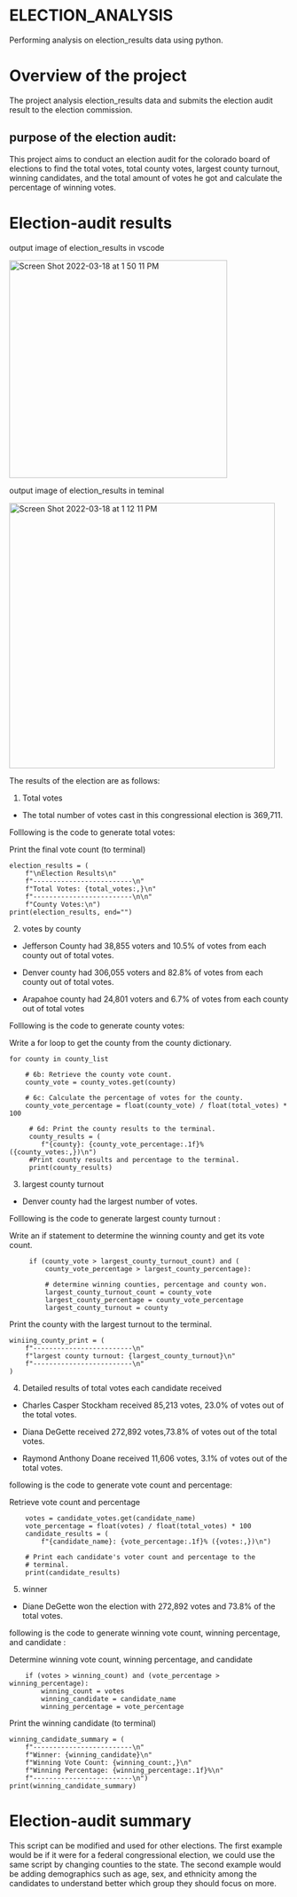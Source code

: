 # ELECTION_ANALYSIS
Performing analysis on election_results data using python.
# Overview of the project
The project analysis election_results data and submits the election audit result to the election commission.
## purpose of the election audit:
This project aims to conduct an election audit for the colorado board of elections to find the total votes, total county votes, largest county turnout, winning candidates, and the total amount of votes he got and calculate the percentage of winning votes. 
# Election-audit results

output image of election_results in vscode

<img width="393" alt="Screen Shot 2022-03-18 at 1 50 11 PM" src="https://user-images.githubusercontent.com/100738688/159105659-50c5875c-d9f5-4e6a-82ff-d26314702203.png">

output image of election_results in teminal

<img width="479" alt="Screen Shot 2022-03-18 at 1 12 11 PM" src="https://user-images.githubusercontent.com/100738688/159105967-493536c9-edf7-4549-982b-bcfc303c4475.png">


The results of the election are as follows:

1. Total votes

 * The total number of votes cast in this congressional election is 369,711.
 
 Folllowing is the code to generate total votes:

 Print the final vote count (to terminal)
 
    election_results = (
        f"\nElection Results\n"
        f"-------------------------\n"
        f"Total Votes: {total_votes:,}\n"
        f"-------------------------\n\n"
        f"County Votes:\n")
    print(election_results, end="")


2. votes by county
  * Jefferson County had 38,855 voters and 10.5% of votes from each county out of total votes.
  
  * Denver county had 306,055 voters and 82.8% of votes from each county out of total votes.
  
  * Arapahoe county had 24,801 voters and 6.7% of votes from each county out of total votes
 
  Folllowing is the code to generate county votes:
  
     
  Write a for loop to get the county from the county dictionary.
  
    for county in county_list
    
        # 6b: Retrieve the county vote count.
        county_vote = county_votes.get(county)
        
        # 6c: Calculate the percentage of votes for the county.
        county_vote_percentage = float(county_vote) / float(total_votes) * 100

         # 6d: Print the county results to the terminal.
         county_results = (
            f"{county}: {county_vote_percentage:.1f}% ({county_votes:,})\n")
         #Print county results and percentage to the terminal.
         print(county_results)

  
  
3. largest county turnout
  * Denver county had the largest number of votes.
  
  Folllowing is the code to generate largest county turnout :
  
 Write an if statement to determine the winning county and get its vote count.
 
         if (county_vote > largest_county_turnout_count) and (
             county_vote_percentage > largest_county_percentage):
             
             # determine winning counties, percentage and county won.
             largest_county_turnout_count = county_vote
             largest_county_percentage = county_vote_percentage
             largest_county_turnout = county
             
              
 Print the county with the largest turnout to the terminal.
 
    winiing_county_print = (
        f"-------------------------\n"
        f"largest county turnout: {largest_county_turnout}\n"
        f"-------------------------\n"
    )


  
4. Detailed results of total votes each candidate received

 * Charles Casper Stockham received 85,213 votes, 23.0% of votes out of the total votes.
 
 * Diana DeGette received 272,892 votes,73.8% of votes out of the total votes.
 
 * Raymond Anthony Doane received 11,606 votes, 3.1% of votes out of the total votes.

following is the code to generate vote count and percentage:

 Retrieve vote count and percentage
 
        votes = candidate_votes.get(candidate_name)
        vote_percentage = float(votes) / float(total_votes) * 100
        candidate_results = (
            f"{candidate_name}: {vote_percentage:.1f}% ({votes:,})\n")

        # Print each candidate's voter count and percentage to the
        # terminal.
        print(candidate_results)
        
 5. winner       
 
  * Diane DeGette won the election with 272,892 votes and 73.8% of the total votes.

following is the code to generate winning vote count, winning percentage, and candidate  :
  
  
 Determine winning vote count, winning percentage, and candidate  
 
        if (votes > winning_count) and (vote_percentage > winning_percentage):
            winning_count = votes
            winning_candidate = candidate_name
            winning_percentage = vote_percentage

  Print the winning candidate (to terminal)
  
    winning_candidate_summary = (
        f"-------------------------\n"
        f"Winner: {winning_candidate}\n"
        f"Winning Vote Count: {winning_count:,}\n"
        f"Winning Percentage: {winning_percentage:.1f}%\n"
        f"-------------------------\n")
    print(winning_candidate_summary)
    
    
    
    
    
    
    

           
# Election-audit summary
This script can be modified and used for other elections. The first example would be if it were for a federal congressional election, we could use the same script by changing counties to the state. The second example would be adding demographics such as age, sex, and ethnicity among the candidates to understand better which group they should focus on more.







  




